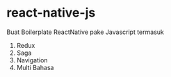# react-native-js
Buat Boilerplate ReactNative pake Javascript termasuk 

1. Redux
2. Saga
3. Navigation
4. Multi Bahasa
